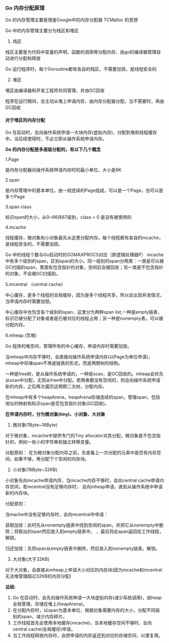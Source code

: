 ### Go 内存分配原理
Go 的内存管理主要是借鉴Google中的内存分配器 TCMalloc 的思想

Go 中的内存管理主要分为栈区和堆区

1. 栈区

栈区主要是为代码中变量的声明，函数的调用等分配内存，由go的编译器管理自动进行分配和释放

Go 运行程序时，每个Goroutine都有各自的栈区，不需要加锁，是线程安全的

2. 堆区

堆区由编译器和开发工程师共同管理，并由GC回收

程序在运行期间，会主动从堆上申请内存，由内存分配器分配，当不需要时，再由GC回收

#### 对于堆区的内存分配

Go 在启动时，会向操作系统申请一大块内存(虚拟内存)，分配到堆和线程缓存中。当后续使用时，不必立即从操作系统申请内存。

**Go 的内存分配是多层级分配的，有以下几个概念**

1.Page

是内存分配器向操作系统申请内存时的最小单位，大小是8K

2.span

是内存管理中的基本单位，由一段连续的Page组成，可以是一个Page，也可以是多个Page

3.span class

标识span的大小，从0~66共67级别，class = 0 是没有被使用的

4.mcache

线程缓存，微对象和小对象最先从这里分配内存。每个线程都有各自的mcache，是线程安全的，不需要加锁。

Go 中的线程个数与Go启动时的GOMAXPROCS对应（即逻辑处理器P）
mcache中有多个级别的span，区别span的大小。同一级别的span分两类：一类是可以被GC扫描的span，里面有包含指针的对象，空闲后会被回收；另一类是不包含指针的对象，不会被GC扫描到。

5.mcentral （central cache）

中心缓存，是多个线程的全局缓存，因为是多个线程共享，所以会出现并发情况，当申请内存时需要加锁。

中心缓存中也包含各个级别的span，这里分为两种span list,一种是empty链表，标识已被分配了对象或者是已被对应的线程占用；另一种是nonempty表，可以被分配内存。

6.mheap (页堆)

Go 程序的堆空间，管理所有的中心缓存，申请内存时需要加锁。

当mheap中内存不够时，会直接向操作系统申请内存(以Page为单位申请)，mheap中存储span不再是链表的形式，而是两颗树的结构。

一种是free树，是从操作系统申请的，一种是scav，是GC回收的。mheap会优先从scav中分配，无则从free中分配。若两者都没有空闲的，则会向操作系统申请新的内存，之后再次遍历这两颗二叉树，分配内存。

在mheap中有多个heapArena，heapArena存储连续的span，管理span，包括地址的映射和标识span是否包含指针对象(GC回收)。

**在申请内存时，分为微对象(tiny)、小对象、大对象**

1. 微对象(1Byte~16Byte)

对于微对象，mcache中提供专门的Tiny allocator对其分配，微对象是不包含指针的，例如一些小的字符串和独立转移变量。

分配原则：
在为微对象分配内存之前，先查看上一次分配的元素中是否有内存空间，如果不够，再分配下个空闲的内存块。

2. 小对象(16Byte~32KB)

小对象先向mcache申请内存，当mcache内存不够时，会向central cache申请内存空间，若mcentral没有足够内存时，
会向mheap申请，直到从操作系统中申请新的内存块。

分配原则：

当mache中没有足够内存时，会向mcentral中申请：

获取加锁：此时先从nonempty链表中找到空闲的span，并把它从nonempty中删除；将取出的span然后放入到empty链表中，
，最后将此span返回给工作线程，解锁。

归还加锁：先将span从empty链表中删除，然后放入到nonempty链表，解锁。

3. 大对象(大于32KB)

对于大对象，会直接从mheap上申请大小对应的内存块(因为mcache和mcentral无法堆管理超过32KB的内存分配)

**总结:**
1. Go 在启动时，会先向操作系统申请一大块虚拟内存(减少系统调用)，由heap全局管理，存储在堆上(heapArena)。
2. 在分配内存时，以span为基本单位，根据对象需要内存的大小，分配不同级别的span，减少内存碎片。
3. 工作线程首先会使用本地缓存(mcache)，当本地缓存空间不够时，会向central cache(全局缓存)申请。
4. 当工作线程释放内存时，会把申请的内存返还到对应的存储空间，以便复用。




